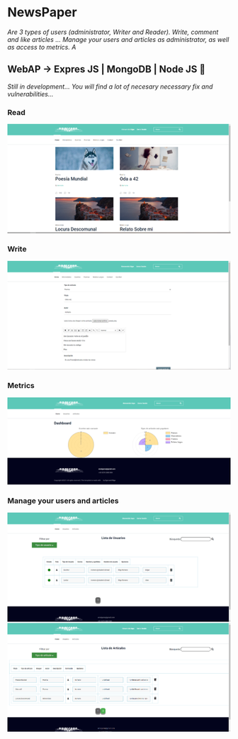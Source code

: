 # NewsPaper
_Are 3 types of users (administrator, Writer and Reader). Write, comment and like articles ... Manage your users and articles as administrator, as well as access to metrics. A_
## WebAP ->  **Expres JS** | **MongoDB** | **Node JS** 🚀
_Still in development... You will find a lot of necesary necessary fix and vulnerabilities..._
### Read
![alt text](https://github.com/InigoRomero/NewsPaper/blob/main/Captures/HomeNormalZoom.PNG)
### Write
![alt text](https://github.com/InigoRomero/NewsPaper/blob/main/Captures/Write.PNG)
### Metrics
![alt text](https://github.com/InigoRomero/NewsPaper/blob/main/Captures/AdminDash.PNG)
### Manage your users and articles
![alt text](https://github.com/InigoRomero/NewsPaper/blob/main/Captures/AdminUsuario.PNG)
![alt text](https://github.com/InigoRomero/NewsPaper/blob/main/Captures/AdminArticulos.PNG)
